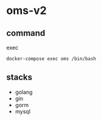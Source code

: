 # oms-v2

## command

exec
```
docker-compose exec oms /bin/bash
```

## stacks
- golang
- gin
- gorm
- mysql